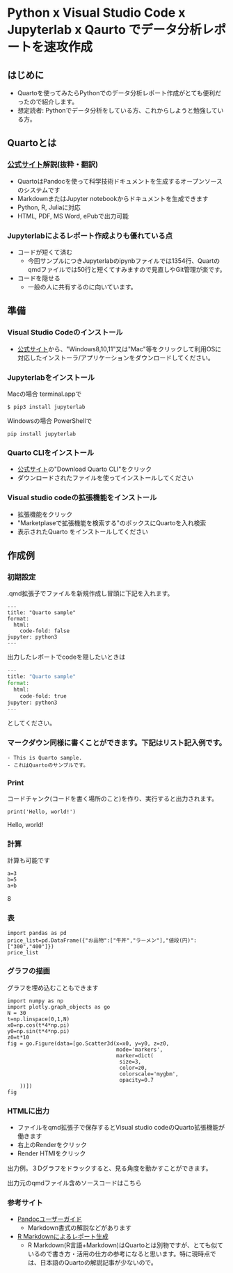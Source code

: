 # Python x Visual Studio Code x Jupyterlab x Qaurto でデータ分析レポートを速攻作成

## はじめに

- Quartoを使ってみたらPythonでのデータ分析レポート作成がとても便利だったので紹介します。
- 想定読者: Pythonでデータ分析をしている方、これからしようと勉強している方。
## Quartoとは

### [公式サイト](https://quarto.org/)解説(抜粋・翻訳)

- QuartoはPandocを使って科学技術ドキュメントを生成するオープンソースのシステムです
- MarkdownまたはJupyter notebookからドキュメントを生成できます
- Python, R, Juliaに対応
- HTML, PDF, MS Word, ePubで出力可能

### Jupyterlabによるレポート作成よりも優れている点

- コードが短くて済む
  - 今回サンプルにつきJupyterlabのipynbファイルでは1354行、Quartのqmdファイルでは50行と短くてすみますので見直しやGit管理が楽です。
- コードを隠せる
  - 一般の人に共有するのに向いています。

## 準備

### Visual Studio Codeのインストール

- [公式サイト](https://code.visualstudio.com/download)から、"Windows8,10,11"又は"Mac"等をクリックして利用OSに対応したインストーラ/アプリケーションをダウンロードしてください。
### Jupyterlabをインストール

Macの場合 terminal.appで

```
$ pip3 install jupyterlab
```

Windowsの場合 PowerShellで

```
pip install jupyterlab
```

### Quarto CLIをインストール
 - [公式サイト](https://quarto.org/docs/get-started/)の"Download Quarto CLI"をクリック
 - ダウンロードされたファイルを使ってインストールしてください

### Visual studio codeの拡張機能をインストール
  - 拡張機能をクリック
  - "Marketplaseで拡張機能を検索する"のボックスにQuartoを入れ検索
  - 表示されたQuarto をインストールしてください

## 作成例

### 初期設定

.qmd拡張子でファイルを新規作成し冒頭に下記を入れます。

```python: index.qmd
---
title: "Quarto sample"
format:
  html:
    code-fold: false
jupyter: python3
---
```

出力したレポートでcodeを隠したいときは

```python
---
title: "Quarto sample"
format:
  html:
    code-fold: true
jupyter: python3
---
```

としてください。
### マークダウン同様に書くことができます。下記はリスト記入例です。
```
- This is Quarto sample.
- これはQuartoのサンプルです。
```

### Print
コードチャンク(コードを書く場所のこと)を作り、実行すると出力されます。
```python: index.qmd
print('Hello, world!')
```
Hello, world!

### 計算
計算も可能です
```python: index.qmd
a=3
b=5
a+b
```
8

### 表

```python: index.qmd
import pandas as pd
price_list=pd.DataFrame({"お品物":["牛丼","ラーメン"],"値段(円)":["300","400"]})
price_list
```

### グラフの描画
グラフを埋め込むこともできます
```python: index.qmd
import numpy as np
import plotly.graph_objects as go
N = 30
t=np.linspace(0,1,N)
x0=np.cos(t*4*np.pi)
y0=np.sin(t*4*np.pi)
z0=t*10
fig = go.Figure(data=[go.Scatter3d(x=x0, y=y0, z=z0,
                                   mode='markers',
                                   marker=dict(
                                    size=3,
                                    color=z0,
                                    colorscale='mygbm',
                                    opacity=0.7
    ))])
fig
```

### HTMLに出力

- ファイルをqmd拡張子で保存するとVisual studio codeのQuarto拡張機能が働きます
- 右上のRenderをクリック
- Render HTMlをクリック

出力例。３Dグラフをドラックすると、見る角度を動かすことができます。

出力元のqmdファイル含めソースコードはこちら

### 参考サイト

- [Pandocユーザーガイド](https://pandoc-doc-ja.readthedocs.io/ja/latest/users-guide.html)
  - Markdown書式の解説などがあります
- [R Markdownによるレポート生成](https://qiita.com/tomotagwork/items/c92fb40a76f56ea16aa4)
  - R Markdown(R言語+Markdown)はQuartoとは別物ですが、とても似ているので書き方・活用の仕方の参考になると思います。特に現時点では、日本語のQuartoの解説記事が少ないので。